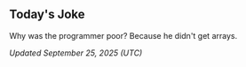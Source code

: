 ## Today's Joke
Why was the programmer poor? Because he didn't get arrays.

*Updated September 25, 2025 (UTC)*
